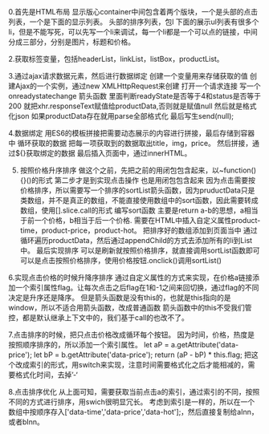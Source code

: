0.首先是HTML布局
显示版心container中间包含着两个版块，一个是头部的点击列表，一个是下面的显示列表。
    头部的排序列表，包l
下面的展示ul列表有很多个li，但是不能写死，可以先写一个li来调试，每一个li都是一个可以点的链接，中间分成三部分，分别是图片，标题和价格。

2.获取标签变量，包括headerList，linkList，listBox，productList。

3.通过ajax请求数据元素，然后进行数据绑定
    创建一个变量用来存储获取的值
    创建Ajax的一个实例，通过new XMLHttpRequest来创建
    打开一个请求连接
    写一个onreadystatechange 箭头函数
        里面判断readyState是否等于4和status是否等于200
            就把xhr.responseText赋值给productData,否则就是赋值null
        然后就是格式化json
        如果productData存在就用parse全部格式化
    最后写生send(null);

4.数据绑定
用ES6的模板拼接把需要动态展示的内容进行拼接，最后存储到容器中
    循环获取的数据
    把每一项获取到的数据取出title，img，price。
    然后拼接，通过${}获取绑定的数据
    最后插入页面中，通过innerHTML。

5. 按照价格升序排序
做这个之前，先把之前的用闭包包含起来，以~function(){}()的形式
第二步才是到实现点击操作
也是用闭包包含起来
    因为点击需要按价格排序，所以需要写一个排序的sortList箭头函数，因为pruductData只是类数组，并不是真正的数组，不能直接使用数组中的sort函数，因此需要转成数组，使用[].slice.call的形式
    编写sort函数
        主要是return a-b的思想，a相当于前一个价格，b相当于后一个价格.
        需要在HTML中插入自定义属性product-time，product-price，product-hot。
    把排序好的数组添加到页面当中
        通过循环遍历productData，然后通过appendChild的方式去添加所有的li到List中。
    最后实现排序
        可以是刷新就按照价格排序，就直接调用sortList函数即可
        可以是点击按照价格排序，使用价格按钮.onclick()调用sortList()


6.实现点击价格的时候升降序排序
通过自定义属性的方式来实现，在价格a链接添加一个索引属性flag。让每次点击之后flag在1和-1之间来回切换，通过flag的不同决定是升序还是降序。
但是箭头函数是没有this的，也就是this指向的是window，所以不适合用箭头函数，改成普通函数
箭头函数中的this不受我们管控，都是默认继承上下文中的，我们基于call的也改不了。

7.点击排序的时候，把只点击价格改成循环每个按钮。
因为时间，价格，热度是按照顺序排序的，所以添加一个索引属性。
let aP = a.getAttribute('data-price'); 
let bP = b.getAttribute('data-price');
return (aP - bP) * this.flag;
把这个改成索引的形式，用switch来实现，注意时间需要格式化之后才能相减的，需要格式化时间，去掉’-‘

8.点击排序优化
从上面可知，需要获取当前点击a的索引，通过索引的不同，按照不同的方式进行排序，用swich很明显冗长。
考虑到索引是一样的，所以在一个数组中按顺序存入['data-time','data-price','data-hot'];，然后直接复制给aInn，或者bInn。